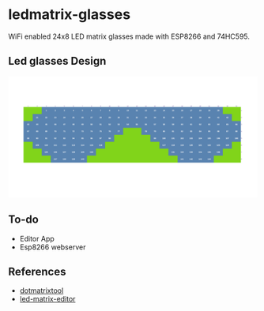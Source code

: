 # ledmatrix-glasses
WiFi enabled 24x8 LED matrix glasses made with ESP8266 and 74HC595.

## Led glasses Design

![Led glasses Design](assets/144_LEDs.png)


## To-do
- Editor App
- Esp8266 webserver


## References
- [dotmatrixtool](https://github.com/stefangordon/dotmatrixtool)
- [led-matrix-editor](https://github.com/xantorohara/led-matrix-editor)